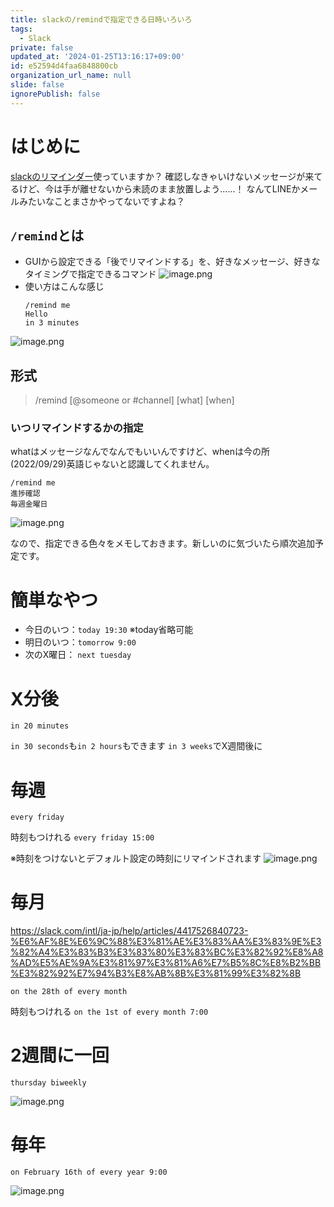 ```yaml
---
title: slackの/remindで指定できる日時いろいろ
tags:
  - Slack
private: false
updated_at: '2024-01-25T13:16:17+09:00'
id: e52594d4faa6848800cb
organization_url_name: null
slide: false
ignorePublish: false
---
```

# はじめに

[slackのリマインダー](https://slack.com/intl/ja-jp/help/articles/208423427-%E3%83%AA%E3%83%9E%E3%82%A4%E3%83%B3%E3%83%80%E3%83%BC%E3%82%92%E8%A8%AD%E5%AE%9A%E3%81%99%E3%82%8B)使っていますか？
確認しなきゃいけないメッセージが来てるけど、今は手が離せないから未読のまま放置しよう......！ なんてLINEかメールみたいなことまさかやってないですよね？

## `/remind`とは

- GUIから設定できる「後でリマインドする」を、好きなメッセージ、好きなタイミングで指定できるコマンド
![image.png](https://qiita-image-store.s3.ap-northeast-1.amazonaws.com/0/647946/fdd67803-b275-bb50-f1f5-a4f8ba271061.png)
- 使い方はこんな感じ
    ```text
    /remind me
    Hello
    in 3 minutes
    ```

![image.png](https://qiita-image-store.s3.ap-northeast-1.amazonaws.com/0/647946/691e0c39-ba5c-35ac-3042-cba766962d6c.png)

## 形式

>/remind [@someone or #channel] [what] [when]

### いつリマインドするかの指定

whatはメッセージなんでなんでもいいんですけど、whenは今の所(2022/09/29)英語じゃないと認識してくれません。

```text
/remind me
進捗確認
毎週金曜日
```

![image.png](https://qiita-image-store.s3.ap-northeast-1.amazonaws.com/0/647946/cc09a31e-326d-e455-5ec5-982c934cfd64.png)

なので、指定できる色々をメモしておきます。新しいのに気づいたら順次追加予定です。

# 簡単なやつ

- 今日のいつ：`today 19:30` ※today省略可能
- 明日のいつ：`tomorrow 9:00`
- 次のX曜日： `next tuesday`

# X分後

`in 20 minutes`

`in 30 seconds`も`in 2 hours`もできます
`in 3 weeks`でX週間後に

# 毎週

`every friday`

時刻もつけれる
`every friday 15:00`

※時刻をつけないとデフォルト設定の時刻にリマインドされます
![image.png](https://qiita-image-store.s3.ap-northeast-1.amazonaws.com/0/647946/ca1b9aad-b8ed-4fa8-86b0-88ca673669e3.png)


# 毎月

https://slack.com/intl/ja-jp/help/articles/4417526840723-%E6%AF%8E%E6%9C%88%E3%81%AE%E3%83%AA%E3%83%9E%E3%82%A4%E3%83%B3%E3%83%80%E3%83%BC%E3%82%92%E8%A8%AD%E5%AE%9A%E3%81%97%E3%81%A6%E7%B5%8C%E8%B2%BB%E3%82%92%E7%94%B3%E8%AB%8B%E3%81%99%E3%82%8B

`on the 28th of every month`

時刻もつけれる
`on the 1st of every month 7:00`

# 2週間に一回

`thursday biweekly`

![image.png](https://qiita-image-store.s3.ap-northeast-1.amazonaws.com/0/647946/f7fe30b5-4d84-aa9d-ef00-df0b941d95a3.png)

# 毎年

`on February 16th of every year 9:00`

![image.png](https://qiita-image-store.s3.ap-northeast-1.amazonaws.com/0/647946/59f7e4c8-98f5-25af-f2c2-67b0d07454c6.png)

